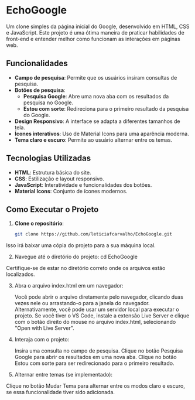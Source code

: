 # EchoGoogle

Um clone simples da página inicial do Google, desenvolvido em HTML, CSS e JavaScript. Este projeto é uma ótima maneira de praticar habilidades de front-end e entender melhor como funcionam as interações em páginas web.

## Funcionalidades

- **Campo de pesquisa**: Permite que os usuários insiram consultas de pesquisa.
- **Botões de pesquisa**: 
  - **Pesquisa Google**: Abre uma nova aba com os resultados da pesquisa no Google.
  - **Estou com sorte**: Redireciona para o primeiro resultado da pesquisa do Google.
- **Design Responsivo**: A interface se adapta a diferentes tamanhos de tela.
- **Ícones interativos**: Uso de Material Icons para uma aparência moderna.
- **Tema claro e escuro**: Permite ao usuário alternar entre os temas.

## Tecnologias Utilizadas

- **HTML**: Estrutura básica do site.
- **CSS**: Estilização e layout responsivo.
- **JavaScript**: Interatividade e funcionalidades dos botões.
- **Material Icons**: Conjunto de ícones modernos.

## Como Executar o Projeto

1. **Clone o repositório**:
   ```bash
   git clone https://github.com/leticiafcarvalho/EchoGoogle.git

Isso irá baixar uma cópia do projeto para a sua máquina local.

2. Navegue até o diretório do projeto:
    cd EchoGoogle

Certifique-se de estar no diretório correto onde os arquivos estão localizados.

3. Abra o arquivo index.html em um navegador:

    Você pode abrir o arquivo diretamente pelo navegador, clicando duas vezes nele ou arrastando-o para a janela do navegador.
    Alternativamente, você pode usar um servidor local para executar o projeto. Se você tiver o VS Code, instale a extensão Live Server e clique com o botão direito do mouse no arquivo index.html, selecionando "Open with Live Server".

4. Interaja com o projeto:

    Insira uma consulta no campo de pesquisa.
    Clique no botão Pesquisa Google para abrir os resultados em uma nova aba.
    Clique no botão Estou com sorte para ser redirecionado para o primeiro resultado.

5. Alternar entre temas (se implementado):

Clique no botão Mudar Tema para alternar entre os modos claro e escuro, se essa funcionalidade tiver sido adicionada.